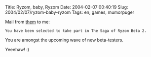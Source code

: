 Title: Ryzom, baby, Ryzom
Date: 2004-02-07 00:40:19
Slug: 2004/02/07/ryzom-baby-ryzom
Tags: en, games, mumorpuger


Mail from [them][1] to me:

`You have been selected to take part in The Saga of Ryzom Beta 2.`

You are amongst the upcoming wave of new beta-testers.

Yeeehaw! :)

   [1]: http://www.ryzom.com
